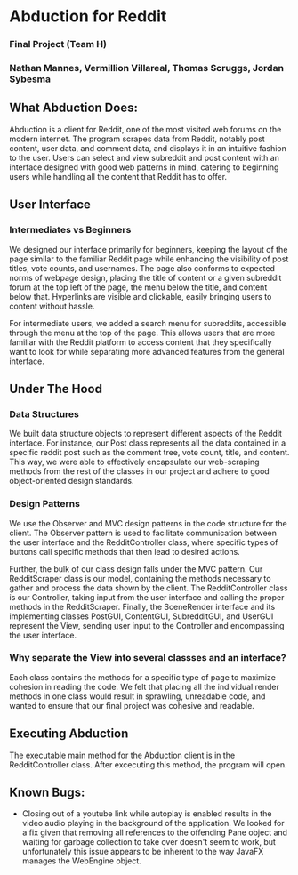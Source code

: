 # Abduction for Reddit
### Final Project (Team H)
### Nathan Mannes, Vermillion Villareal, Thomas Scruggs, Jordan Sybesma

## What Abduction Does:

Abduction is a client for Reddit, one of the most visited web forums on the modern internet.  The program scrapes data from Reddit, notably post content, user data, and comment data, and displays it in an intuitive fashion to the user.  Users can select and view subreddit and post content with an interface designed with good web patterns in mind, catering to beginning users while handling all the content that Reddit has to offer.

## User Interface

### Intermediates vs Beginners

We designed our interface primarily for beginners, keeping the layout of the page similar to the familiar Reddit page while enhancing the visibility of post titles, vote counts, and usernames.  The page also conforms to expected norms of webpage design, placing the title of content or a given subreddit forum at the top left of the page, the menu below the title, and content below that.  Hyperlinks are visible and clickable, easily bringing users to content without hassle.

For intermediate users, we added a search menu for subreddits, accessible through the menu at the top of the page.  This allows users that are more familiar with the Reddit platform to access content that they specifically want to look for while separating more advanced features from the general interface.

## Under The Hood

### Data Structures

We built data structure objects to represent different aspects of the Reddit interface.  For instance, our Post class represents all the data contained in a specific reddit post such as the comment tree, vote count, title, and content.  This way, we were able to effectively encapsulate our web-scraping methods from the rest of the classes in our project and adhere to good object-oriented design standards.

### Design Patterns

We use the Observer and MVC design patterns in the code structure for the client.  The Observer pattern is used to facilitate communication between the user interface and the RedditController class, where specific types of buttons call specific methods that then lead to desired actions.

Further, the bulk of our class design falls under the MVC pattern.  Our RedditScraper class is our model, containing the methods necessary to gather and process the data shown by the client.  The RedditController class is our Controller, taking input from the user interface and calling the proper methods in the RedditScraper.  Finally, the SceneRender interface and its implementing classes PostGUI, ContentGUI, SubredditGUI, and UserGUI represent the View, sending user input to the Controller and encompassing the user interface.

### Why separate the View into several classses and an interface?

Each class contains the methods for a specific type of page to maximize cohesion in reading the code.  We felt that placing all the individual render methods in one class would result in sprawling, unreadable code, and wanted to ensure that our final project was cohesive and readable.

## Executing Abduction

The executable main method for the Abduction client is in the RedditController class.  After excecuting this method, the program will open.

## Known Bugs:

* Closing out of a youtube link while autoplay is enabled results in the video audio playing in the background of the application.  We looked for a fix given that removing all references to the offending Pane object and waiting for garbage collection to take over doesn't seem to work, but unfortunately this issue appears to be inherent to the way JavaFX manages the WebEngine object.